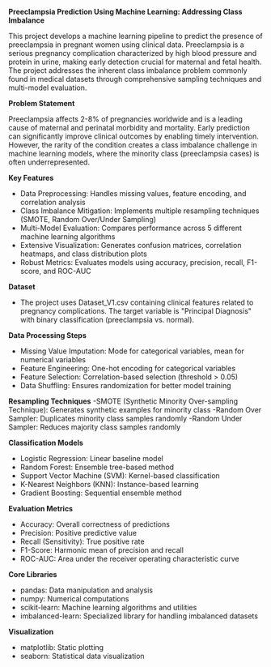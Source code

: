 **Preeclampsia Prediction Using Machine Learning: Addressing Class Imbalance**

This project develops a machine learning pipeline to predict the presence of preeclampsia in pregnant women using clinical data. Preeclampsia is a serious pregnancy complication characterized by high blood pressure and protein in urine, making early detection crucial for maternal and fetal health. The project addresses the inherent class imbalance problem commonly found in medical datasets through comprehensive sampling techniques and multi-model evaluation.

**Problem Statement**

Preeclampsia affects 2-8% of pregnancies worldwide and is a leading cause of maternal and perinatal morbidity and mortality. Early prediction can significantly improve clinical outcomes by enabling timely intervention. However, the rarity of the condition creates a class imbalance challenge in machine learning models, where the minority class (preeclampsia cases) is often underrepresented.

**Key Features**
- Data Preprocessing: Handles missing values, feature encoding, and correlation analysis
- Class Imbalance Mitigation: Implements multiple resampling techniques (SMOTE, Random Over/Under Sampling)
- Multi-Model Evaluation: Compares performance across 5 different machine learning algorithms
- Extensive Visualization: Generates confusion matrices, correlation heatmaps, and class distribution plots
- Robust Metrics: Evaluates models using accuracy, precision, recall, F1-score, and ROC-AUC

**Dataset**
- The project uses Dataset_V1.csv containing clinical features related to pregnancy complications. The target variable is "Principal Diagnosis" with binary classification (preeclampsia vs. normal).
  
**Data Processing Steps**
- Missing Value Imputation: Mode for categorical variables, mean for numerical variables
- Feature Engineering: One-hot encoding for categorical variables
- Feature Selection: Correlation-based selection (threshold > 0.05)
- Data Shuffling: Ensures randomization for better model training

**Resampling Techniques**
-SMOTE (Synthetic Minority Over-sampling Technique): Generates synthetic examples for minority class
-Random Over Sampler: Duplicates minority class samples randomly
-Random Under Sampler: Reduces majority class samples randomly

**Classification Models**
- Logistic Regression: Linear baseline model
- Random Forest: Ensemble tree-based method
- Support Vector Machine (SVM): Kernel-based classification
- K-Nearest Neighbors (KNN): Instance-based learning
- Gradient Boosting: Sequential ensemble method

**Evaluation Metrics**
- Accuracy: Overall correctness of predictions
- Precision: Positive predictive value
- Recall (Sensitivity): True positive rate
- F1-Score: Harmonic mean of precision and recall
- ROC-AUC: Area under the receiver operating characteristic curve

**Core Libraries**
- pandas: Data manipulation and analysis
- numpy: Numerical computations
- scikit-learn: Machine learning algorithms and utilities
- imbalanced-learn: Specialized library for handling imbalanced datasets

**Visualization**
- matplotlib: Static plotting
- seaborn: Statistical data visualization
